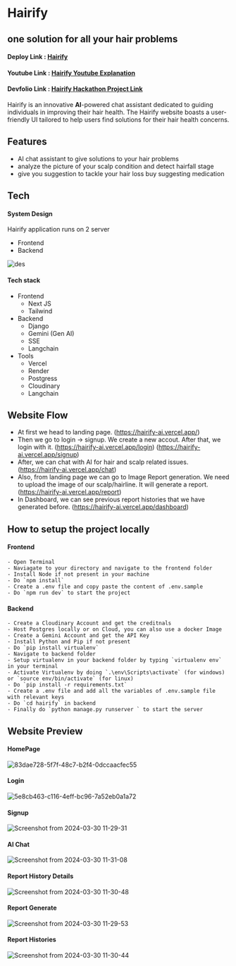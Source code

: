 # Hairify
## one solution for all your hair problems

#### Deploy Link : [Hairify](https://hairify-ai.vercel.app/)
#### Youtube Link : [Hairify Youtube Explanation](https://www.youtube.com/watch?v=XnA6hmyCEUk)


#### Devfolio Link : [Hairify Hackathon Project Link](https://devfolio.co/projects/hairify-2a4f)


Hairify is an innovative **AI**-powered chat assistant dedicated to guiding individuals in improving their hair health. The Hairify website boasts a user-friendly UI tailored to help users find solutions for their hair health concerns.




## Features

- AI chat assistant to give solutions to your hair problems
- analyze the picture of your scalp condition and detect hairfall stage
- give you suggestion to tackle your hair loss buy suggesting medication

  

## Tech

#### System Design
Hairify application runs on 2 server
- Frontend
- Backend

![des](https://github.com/algovengers/MindMate/assets/101347977/83c3f205-23d7-411d-8c26-91fa93adc1b4)

#### Tech stack
- Frontend
  - Next JS
  - Tailwind 
- Backend
  - Django
  - Gemini (Gen AI)
  - SSE
  - Langchain
- Tools
  - Vercel
  - Render
  - Postgress
  - Cloudinary
  - Langchain

## Website Flow

  - At first we head to landing page. (https://hairify-ai.vercel.app/)
  - Then we go to login -> signup. We create a new accout. After that, we login with it. (https://hairify-ai.vercel.app/login) (https://hairify-ai.vercel.app/signup)
  - After, we can chat with AI for hair and scalp related issues. (https://hairify-ai.vercel.app/chat)
  - Also, from landing page we can go to Image Report generation. We need to upload the image of our scalp/hairline. It will generate a report. (https://hairify-ai.vercel.app/report)
  - In Dashboard, we can see previous report histories that we have generated before. (https://hairify-ai.vercel.app/dashboard)

## How to setup the project locally 

  #### Frontend
    - Open Terminal
    - Naviagate to your directory and navigate to the frontend folder
    - Install Node if not present in your machine
    - Do `npm install`
    - Create a .env file and copy paste the content of .env.sample
    - Do `npm run dev` to start the project

  #### Backend
    - Create a Cloudinary Account and get the creditnals
    - Host Postgres locally or on Cloud, you can also use a docker Image
    - Create a Gemini Account and get the API Key
    - Install Python and Pip if not present
    - Do `pip install virtualenv`
    - Navigate to backend folder
    - Setup virtualenv in your backend folder by typing `virtualenv env` in your terminal
    - Activate Virtualenv by doing `.\env\Scripts\activate` (for windows) or `source env/bin/activate` (for linux)
    - Do `pip install -r requirements.txt`
    - Create a .env file and add all the variables of .env.sample file with relevant keys
    - Do `cd hairify` in backend
    - Finally do `python manage.py runserver ` to start the server


## Website Preview

#### HomePage 
![83dae728-5f7f-48c7-b2f4-0dccaacfec55](https://github.com/algovengers/MindMate/assets/101347977/ba239651-947c-40ee-a1b9-af174d02551c)
#### Login
![5e8cb463-c116-4eff-bc96-7a52eb0a1a72](https://github.com/algovengers/MindMate/assets/101347977/a7bcc395-f9c5-46ec-91ed-f9d99393501c)
#### Signup
![Screenshot from 2024-03-30 11-29-31](https://github.com/algovengers/Hairify/assets/92659226/d2c52ef4-ac2a-4906-b39d-09f45ec04b79)
#### AI Chat
![Screenshot from 2024-03-30 11-31-08](https://github.com/algovengers/Hairify/assets/92659226/026c05a4-b95f-4007-a74d-ac1ba9c6661e)
#### Report History Details
![Screenshot from 2024-03-30 11-30-48](https://github.com/algovengers/Hairify/assets/92659226/12b797f9-edbf-4a52-8f44-413c20770bae)
#### Report Generate
![Screenshot from 2024-03-30 11-29-53](https://github.com/algovengers/Hairify/assets/92659226/6e8b7fef-d6cd-40b1-bc86-550b0e9d8b1b)
#### Report Histories
![Screenshot from 2024-03-30 11-30-44](https://github.com/algovengers/Hairify/assets/92659226/c94ff965-8f56-4c42-a562-5857a18de359)







